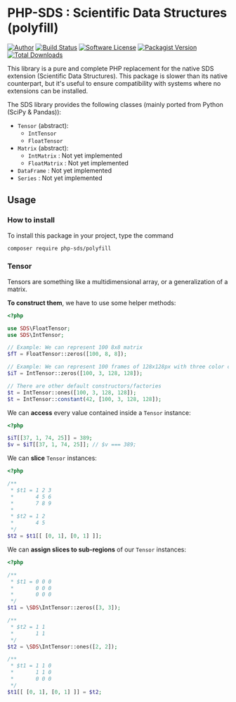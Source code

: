 # PHP-SDS : Scientific Data Structures (polyfill)


[![Author](http://img.shields.io/badge/author-@castarco-blue.svg?style=flat-square)](https://twitter.com/castarco)
[![Build Status](https://img.shields.io/travis/SciPHPy/php-sds-polyfill/master.svg?style=flat-square)](https://travis-ci.org/SciPHPy/php-sds-polyfill)
[![Software License](https://img.shields.io/badge/license-MIT-brightgreen.svg?style=flat-square)](LICENSE)
[![Packagist Version](https://img.shields.io/packagist/v/SciPHPy/php-sds-polyfill.svg?style=flat-square)](https://packagist.org/packages/SciPHPy/php-sds-polyfill)
[![Total Downloads](https://img.shields.io/packagist/dt/SciPHPy/php-sds-polyfill.svg?style=flat-square)](https://packagist.org/packages/SciPHPy/php-sds-polyfill)

This library is a pure and complete PHP replacement for the native SDS extension (Scientific Data Structures). This
package is slower than its native counterpart, but it's useful to ensure compatibility with systems where no extensions
can be installed.

The SDS library provides the following classes (mainly ported from Python (SciPy & Pandas)):
  * `Tensor` (abstract):
    * `IntTensor`
    * `FloatTensor`
  * `Matrix` (abstract):
    * `IntMatrix` : Not yet implemented
    * `FloatMatrix` : Not yet implemented
  * `DataFrame` : Not yet implemented
  * `Series` : Not yet implemented



## Usage

### How to install

To install this package in your project, type the command

```bash
composer require php-sds/polyfill
```

### Tensor

Tensors are something like a multidimensional array, or a generalization of a matrix.

**To construct them**, we have to use some helper methods:

```php
<?php

use SDS\FloatTensor;
use SDS\IntTensor;

// Example: We can represent 100 8x8 matrix
$fT = FloatTensor::zeros([100, 8, 8]);

// Example: We can represent 100 frames of 128x128px with three color channels
$iT = IntTensor::zeros([100, 3, 128, 128]);

// There are other default constructors/factories
$t = IntTensor::ones([100, 3, 128, 128]);
$t = IntTensor::constant(42, [100, 3, 128, 128]);
```

We can **access** every value contained inside a `Tensor` instance:
```php
<?php

$iT[[37, 1, 74, 25]] = 389;
$v = $iT[[37, 1, 74, 25]]; // $v === 389;
```

We can **slice** `Tensor` instances:
```php
<?php

/**
 * $t1 = 1 2 3
 *       4 5 6
 *       7 8 9
 * 
 * $t2 = 1 2
 *       4 5
 */
$t2 = $t1[[ [0, 1], [0, 1] ]];
```

We can **assign slices to sub-regions** of our `Tensor` instances:
```php
<?php

/**
 * $t1 = 0 0 0
 *       0 0 0
 *       0 0 0
 */
$t1 = \SDS\IntTensor::zeros([3, 3]);

/**
 * $t2 = 1 1
 *       1 1
 */
$t2 = \SDS\IntTensor::ones([2, 2]);

/**
 * $t1 = 1 1 0
 *       1 1 0
 *       0 0 0
 */
$t1[[ [0, 1], [0, 1] ]] = $t2;
```
